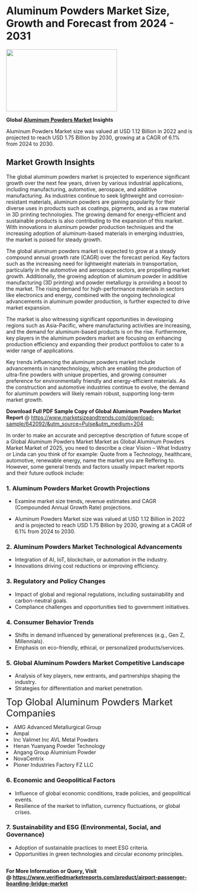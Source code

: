 <H1>Aluminum Powders Market Size, Growth and Forecast from 2024 - 2031</H1><img class="aligncenter size-medium wp-image-584254" src="https://thirdeyenews.in/wp-content/uploads/2024/09/Global-Market-Research-300x168.jpeg" alt="" width="300" height="168" /><p><strong>Global&nbsp;<a href="https://www.marketsizeandtrends.com/download-sample/642092/&amp;utm_source=Pulse&amp;utm_medium=204">Aluminum Powders Market</a> Insights</strong></p><p>Aluminum Powders Market size was valued at USD 1.12 Billion in 2022 and is projected to reach USD 1.75 Billion by 2030, growing at a CAGR of 6.1% from 2024 to 2030.</p><p><h2>Market Growth Insights</h2> The global aluminum powders market is projected to experience significant growth over the next few years, driven by various industrial applications, including manufacturing, automotive, aerospace, and additive manufacturing. As industries continue to seek lightweight and corrosion-resistant materials, aluminum powders are gaining popularity for their diverse uses in products such as coatings, pigments, and as a raw material in 3D printing technologies. The growing demand for energy-efficient and sustainable products is also contributing to the expansion of this market. With innovations in aluminum powder production techniques and the increasing adoption of aluminum-based materials in emerging industries, the market is poised for steady growth. <p>The global aluminum powders market is expected to grow at a steady compound annual growth rate (CAGR) over the forecast period. Key factors such as the increasing need for lightweight materials in transportation, particularly in the automotive and aerospace sectors, are propelling market growth. Additionally, the growing adoption of aluminum powder in additive manufacturing (3D printing) and powder metallurgy is providing a boost to the market. The rising demand for high-performance materials in sectors like electronics and energy, combined with the ongoing technological advancements in aluminum powder production, is further expected to drive market expansion.</p> <p>The market is also witnessing significant opportunities in developing regions such as Asia-Pacific, where manufacturing activities are increasing, and the demand for aluminum-based products is on the rise. Furthermore, key players in the aluminum powders market are focusing on enhancing production efficiency and expanding their product portfolios to cater to a wider range of applications.</p> <p>Key trends influencing the aluminum powders market include advancements in nanotechnology, which are enabling the production of ultra-fine powders with unique properties, and growing consumer preference for environmentally friendly and energy-efficient materials. As the construction and automotive industries continue to evolve, the demand for aluminum powders will likely remain robust, supporting long-term market growth.</p> </p><p><span class=""><strong>Download Full PDF Sample Copy of Global Aluminum Powders Market Report</strong> @ <a href="https://www.marketsizeandtrends.com/download-sample/642092/&amp;utm_source=Pulse&amp;utm_medium=204" target="_blank">https://www.marketsizeandtrends.com/download-sample/642092/&amp;utm_source=Pulse&amp;utm_medium=204</a></span></p><p>In order to make an accurate and perceptive description of future scope of a Global&nbsp;Aluminum Powders Market Market as Global&nbsp;Aluminum Powders Market Market of 2025, you need to describe a clear Vision &ndash; What Industry or Linda can you think of for example: Quote from a Technology, healthcare, automotive, renewable energy, name the market you are Reffering to. However, some general trends and factors usually impact market reports and their future outlook include:</p><h3>1.&nbsp;<strong>Aluminum Powders Market Growth Projections</strong></h3><ul><li>Examine market size trends, revenue estimates and CAGR (Compounded Annual Growth Rate) projections.</li><li><p>Aluminum Powders Market size was valued at USD 1.12 Billion in 2022 and is projected to reach USD 1.75 Billion by 2030, growing at a CAGR of 6.1% from 2024 to 2030.</p></li></ul><h3>2.&nbsp;<strong>Aluminum Powders Market Technological Advancements</strong></h3><ul><li>Integration of AI, IoT, blockchain, or automation in the industry.</li><li>Innovations driving cost reductions or improving efficiency.</li></ul><h3>3.&nbsp;<strong>Regulatory and Policy Changes</strong></h3><ul><li>Impact of global and regional regulations, including sustainability and carbon-neutral goals.</li><li>Compliance challenges and opportunities tied to government initiatives.</li></ul><h3>4.&nbsp;<strong>Consumer Behavior Trends</strong></h3><ul><li>Shifts in demand influenced by generational preferences (e.g., Gen Z, Millennials).</li><li>Emphasis on eco-friendly, ethical, or personalized products/services.</li></ul><h3>5.&nbsp;<strong>Global Aluminum Powders Market Competitive Landscape</strong></h3><ul><li>Analysis of key players, new entrants, and partnerships shaping the industry.</li><li>Strategies for differentiation and market penetration.</li></ul><p data-pm-slice="1 1 []"><span style="color: inherit; font-family: inherit; font-size: 25px;">Top Global Aluminum Powders Market Companies</span></p><div class="" data-test-id=""><p><li>AMG Advanced Metallurgical Group</li><li> Ampal</li><li> Inc Valimet Inc AVL Metal Powders</li><li> Henan Yuanyang Powder Technology</li><li> Angang Group Aluminium Powder</li><li> NovaCentrix</li><li> Pioner Industries Factory FZ LLC</li></p></div><h3>6.&nbsp;<strong>Economic and Geopolitical Factors</strong></h3><ul><li>Influence of global economic conditions, trade policies, and geopolitical events.</li><li>Resilience of the market to inflation, currency fluctuations, or global crises.</li></ul><h3>7.&nbsp;<strong>Sustainability and ESG (Environmental, Social, and Governance)</strong></h3><ul><li>Adoption of sustainable practices to meet ESG criteria.</li><li>Opportunities in green technologies and circular economy principles.</li></ul><h2><strong style="font-size: 14px;">For More Information or Query, Visit @&nbsp;</strong><a style="background-color: #ffffff; font-size: 14px;" href="https://www.marketsizeandtrends.com/report/aluminum-powders-market/" target="_blank">https://www.verifiedmarketreports.com/product/airport-passenger-boarding-bridge-market</a></h2>
